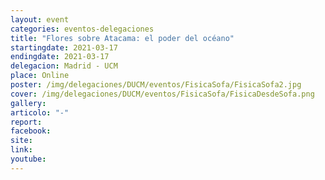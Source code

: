 ```yaml
---
layout: event
categories: eventos-delegaciones
title: "Flores sobre Atacama: el poder del océano"
startingdate: 2021-03-17
endingdate: 2021-03-17
delegacion: Madrid - UCM
place: Online
poster: /img/delegaciones/DUCM/eventos/FisicaSofa/FisicaSofa2.jpg
cover: /img/delegaciones/DUCM/eventos/FisicaSofa/FisicaDesdeSofa.png
gallery:
articolo: "-"
report:
facebook:
site:
link:
youtube:
---
```

